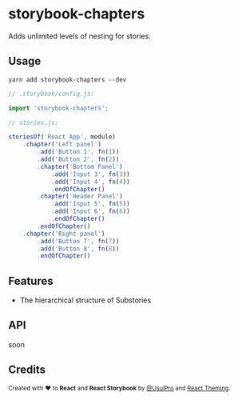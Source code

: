 # storybook-chapters

Adds unlimited levels of nesting for stories. 


## Usage

```shell
yarn add storybook-chapters --dev
```

```js
// .storybook/config.js:

import 'storybook-chapters';

```

```js
// stories.js:

storiesOf('React App', module)
    .chapter('Left panel')
        .add('Button 1', fn(1))
        .add('Button 2', fn(2))
        .chapter('Bottom Panel')
            .add('Input 3', fn(3))
            .add('Input 4', fn(4))
            .endOfChapter()
        .chapter('Header Panel')
            .add('Input 5', fn(5))
            .add('Input 6', fn(6))
            .endOfChapter()
        .endOfChapter()
    .chapter('Right panel')
        .add('Button 7', fn(7))
        .add('Button 8', fn(8))
        .endOfChapter()
```

## Features

- The hierarchical structure of Substories

## API

soon

## Credits

<div align="left" style="height: 16px;"><sub>Created with ❤︎ to <b>React</b> and <b>React Storybook</b> by <a href="https://twitter.com/UsulPro">@UsulPro</a> and     <a href="https://github.com/sm-react/react-theming">React Theming</a>.</sub></div>
